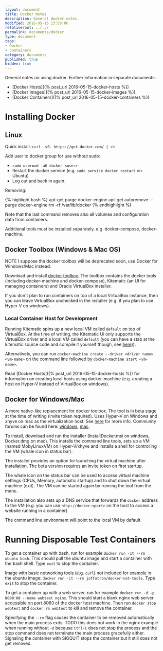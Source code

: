 ```yaml
---
layout: document
title: Docker Notes
description: General docker notes.
modified: 2016-05-15 23:59:00
relativeroot: ../../
permalink: documents/docker
type: document
tags:
- Docker
- Containers
category: documents
published: true
hidden: true
---
```


General notes on using docker.
Further information in separate documents:

- [Docker Hosts]({% post_url 2016-05-15-docker-hosts %})
- [Docker Images]({% post_url 2016-05-15-docker-images %})
- [Docker Containers]({% post_url 2016-05-15-docker-containers %})

Installing Docker
=================

Linux
------

Quick install: `curl -sSL https://get.docker.com/ | sh`

Add user to docker group for use without sudo:

- `sudo usermod -aG docker <user>`
- Restart the docker service (e.g. `sudo service docker restart` on Ubuntu)
- Log out and back in again.

Removing:

{% highlight bash %}
apt-get purge docker-engine
apt-get autoremove --purge docker-engine
rm -rf /var/lib/docker
{% endhighlight %}

Note that the last command removes also all volumes and configuration data from containers.

Additional tools must be installed separately, e.g. docker-compose, docker-machine.

Docker Toolbox (Windows & Mac OS)
----------------------

NOTE I suppose the docker toolbox will be deprecated soon, use Docker for Windows/Mac instead.

Download and install [docker toolbox](https://www.docker.com/products/docker-toolbox).
The toolbox contains the docker tools (including docker-machine and docker-compose), Kitematic (an UI for managing containers) and Oracle VirtualBox installer.

If you don't plan to run containers on top of a local VirtualBox instance, then you can leave VirtualBox unchecked in the installer (e.g. if you plan to use Hyper-V on windows).

### Local Container Host for Development

Running Kitematic spins up a new local VM called `default` on top of VirtualBox.
At the time of writing, the Kitematic UI only supports the VirtualBox driver and a local VM called `default`
(you can have a stab at the kitematic source code and compile it yourself though, see [here](http://agup.tech/2015/08/14/hacking-at-kitematic-with-hyper-v-on-windows-10/))).

Alternatively, you can run `docker-machine create --driver <driver name> <vm-name>` on the command line followed by `docker-machine start <vm-name>`.

Read [Docker Hosts]({% post_url 2016-05-15-docker-hosts %}) for information on creating local hosts using docker-machine (e.g. creating a host on Hyper-V instead of VirtualBox on windows).

Docker for Windows/Mac
----------------------

A more native-like replacement for docker toolbox. The tool is in beta stage at the time of writing (invite token required).
Uses Hyper-V on Windows and xhyve on mac as the virtualization host. See [here](https://beta.docker.com/docs/) for more info.
Community forums can be found here: [windows](https://forums.docker.com/c/docker-for-windows), [mac](https://forums.docker.com/c/docker-for-mac).

To install, download and run the installer (InstallDocker.msi on windows, Docker.dmg on mac).
This installs the command line tools, sets up a VM (named MobyLinuxVM) on Hyper-V/xhyve and installs a shell for controlling the VM (whale icon in status bar).

The installer provides an option for launching the virtual machine after installation.
The beta version requires an invite token on first startup.

The whale icon on the status bar can be used to access virtual machine settings (CPUs, Memory, automatic startup)
and to shut down the virtual machine (exit). The VM can be started again by running the tool from the menu.

The installation also sets up a DNS service that forwards the `docker` address to the VM (e.g. you can use  `http://docker:<port>` on the host to access a website running in a container).

The command line environment will point to the local VM by default.

Running Disposable Test Containers
============================

To get a container up with bash, run for example `docker run -it --rm ubuntu bash`.
This should pull the ubuntu image and start a container with the bash shell.
Type `exit` to stop the container.

Image with basic networking tools (e.g. `curl`) not included for example in the ubuntu image: `docker run -it --rm joffotron/docker-net-tools`. Type `exit` to stop the container.

To get a container up with a web server, run for example `docker run -d -p 8080:80 --name webtest nginx`.
This should start a blank nginx web server accessible on port 8080 of the docker host machine.
Then run `docker stop webtest` and `docker rm webtest` to kill and remove the container.

Specifying the `--rm` flag causes the container to be removed automatically when the main process exits.
TODO this does not work in the nginx example when running without `-d` because `Ctrl-C` does not stop the process and the stop command does not terminate the main process gracefully either. Signaling the container with SIGQUIT stops the container but it still does not get removed.
